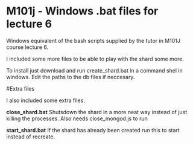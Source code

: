 M101j - Windows .bat files for lecture 6
==============

Windows equivalent of the bash scripts supplied by the tutor in M101J course lecture 6.

I included some more files to be able to play with the shard some more.

To install just download and run create_shard.bat in a command shel in windows. Edit the paths to the db files if neccesary.

#Extra files

I also included some extra files.

**close_shard.bat**
Shutsdown the shard in a more neat way instead of just killing the processes. Also needs close_mongod.js to run

**start_shard.bat**
If the shard has already been created run this to start instead of recreate.
